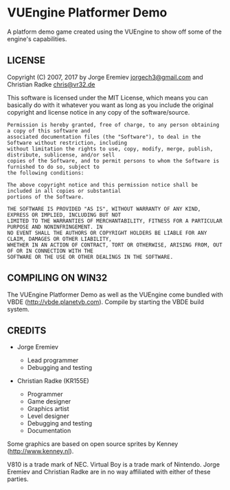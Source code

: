 VUEngine Platformer Demo
========================

A platform demo game created using the VUEngine to show off some of the engine's capabilities.


LICENSE
-------

Copyright (C) 2007, 2017 by Jorge Eremiev <jorgech3@gmail.com> and Christian Radke <chris@vr32.de>

This software is licensed under the MIT License, which means you can basically do with it whatever you 
want as long as you include the original copyright and license notice in any copy of the software/source. 

	Permission is hereby granted, free of charge, to any person obtaining a copy of this software and
	associated documentation files (the "Software"), to deal in the Software without restriction, including
	without limitation the rights to use, copy, modify, merge, publish, distribute, sublicense, and/or sell
	copies of the Software, and to permit persons to whom the Software is furnished to do so, subject to
	the following conditions:
	
	The above copyright notice and this permission notice shall be included in all copies or substantial
	portions of the Software.
	
	THE SOFTWARE IS PROVIDED "AS IS", WITHOUT WARRANTY OF ANY KIND, EXPRESS OR IMPLIED, INCLUDING BUT NOT
	LIMITED TO THE WARRANTIES OF MERCHANTABILITY, FITNESS FOR A PARTICULAR PURPOSE AND NONINFRINGEMENT. IN
	NO EVENT SHALL THE AUTHORS OR COPYRIGHT HOLDERS BE LIABLE FOR ANY CLAIM, DAMAGES OR OTHER LIABILITY,
	WHETHER IN AN ACTION OF CONTRACT, TORT OR OTHERWISE, ARISING FROM, OUT OF OR IN CONNECTION WITH THE
	SOFTWARE OR THE USE OR OTHER DEALINGS IN THE SOFTWARE.


COMPILING ON WIN32
------------------

The VUEngine Platformer Demo as well as the VUEngine come bundled with VBDE (http://vbde.planetvb.com). 
Compile by starting the VBDE build system.


CREDITS
-------
	
- Jorge Eremiev
    * Lead programmer
    * Debugging and testing
		
- Christian Radke (KR155E)
    * Programmer
    * Game designer
    * Graphics artist
    * Level designer
    * Debugging and testing
    * Documentation

Some graphics are based on open source sprites by Kenney (http://www.kenney.nl).


V810 is a trade mark of NEC. Virtual Boy is a trade mark of Nintendo. 
Jorge Eremiev and Christian Radke are in no way affiliated with either of these parties.
